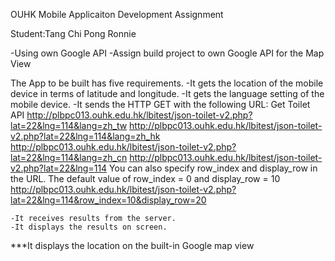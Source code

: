 OUHK Mobile Applicaiton Development Assignment

Student:Tang Chi Pong Ronnie

-Using own Google API
-Assign build project to own Google API for the Map View

The App to be built has five requirements.
	-It gets the location of the mobile device in terms of latitude and longitude.
	-It gets the language setting of the mobile device.
	-It sends the HTTP GET with the following URL:
		Get Toilet API
		http://plbpc013.ouhk.edu.hk/lbitest/json-toilet-v2.php?lat=22&lng=114&lang=zh_tw
		http://plbpc013.ouhk.edu.hk/lbitest/json-toilet-v2.php?lat=22&lng=114&lang=zh_hk
		http://plbpc013.ouhk.edu.hk/lbitest/json-toilet-v2.php?lat=22&lng=114&lang=zh_cn
		http://plbpc013.ouhk.edu.hk/lbitest/json-toilet-v2.php?lat=22&lng=114
		You can also specify row_index and display_row in the URL.
		The default value of row_index = 0 and display_row = 10
		http://plbpc013.ouhk.edu.hk/lbitest/json-toilet-v2.php?lat=22&lng=114&row_index=10&display_row=20
	
	
	-It receives results from the server.
	-It displays the results on screen.

***It displays the location on the built-in Google map view